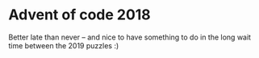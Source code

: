 # Advent of code 2018

Better late than never – and nice to have something to do in the long wait time between the 2019 puzzles :)
